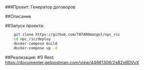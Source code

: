 ###Проект: Генератор договоров

##Описание

##Запуск проекта:

```bash
    git clone https://github.com/TATAROmangol/npc_ric 
    cd npc_ric/deploy
    docker-compose build
    docker-compose up -d
```


##Реализация:
#1) Rest: https://documenter.getpostman.com/view/44661306/2sB2xBDVvX